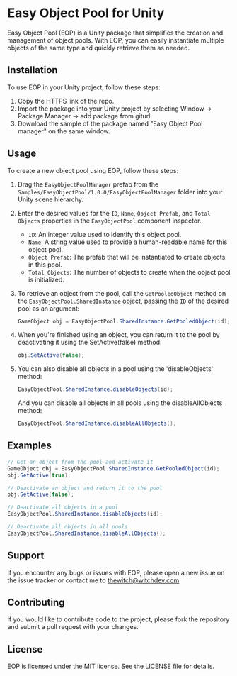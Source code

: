 # Easy Object Pool for Unity

Easy Object Pool (EOP) is a Unity package that simplifies the creation and management of object pools. With EOP, you can easily instantiate multiple objects of the same type and quickly retrieve them as needed.

## Installation

To use EOP in your Unity project, follow these steps:

1. Copy the HTTPS link of the repo.
2. Import the package into your Unity project by selecting Window -> Package Manager -> add package from giturl.
3. Download the sample of the package named "Easy Object Pool manager" on the same window.
## Usage

To create a new object pool using EOP, follow these steps:

1. Drag the `EasyObjectPoolManager` prefab from the `Samples/EasyObjectPool/1.0.0/EasyObjectPoolManager` folder into your Unity scene hierarchy.
2. Enter the desired values for the `ID`, `Name`, `Object Prefab`, and `Total Objects` properties in the `EasyObjectPool` component inspector.

   - `ID`: An integer value used to identify this object pool.
   - `Name`: A string value used to provide a human-readable name for this object pool.
   - `Object Prefab`: The prefab that will be instantiated to create objects in this pool.
   - `Total Objects`: The number of objects to create when the object pool is initialized.

3. To retrieve an object from the pool, call the `GetPooledObject` method on the `EasyObjectPool.SharedInstance` object, passing the `ID` of the desired pool as an argument:

   ```csharp
   GameObject obj = EasyObjectPool.SharedInstance.GetPooledObject(id);
   ```
4. When you're finished using an object, you can return it to the pool by deactivating it using the SetActive(false) method:

   ```csharp
   obj.SetActive(false);
   ```
5. You can also disable all objects in a pool using the 'disableObjects' method:
   ```csharp
   EasyObjectPool.SharedInstance.disableObjects(id);
   ```
   And you can disable all objects in all pools using the disableAllObjects method:
   ```csharp
   EasyObjectPool.SharedInstance.disableAllObjects();
   ```

## Examples

```csharp
// Get an object from the pool and activate it
GameObject obj = EasyObjectPool.SharedInstance.GetPooledObject(id);
obj.SetActive(true);

// Deactivate an object and return it to the pool
obj.SetActive(false);

// Deactivate all objects in a pool
EasyObjectPool.SharedInstance.disableObjects(id);

// Deactivate all objects in all pools
EasyObjectPool.SharedInstance.disableAllObjects();
```
## Support
If you encounter any bugs or issues with EOP, please open a new issue on the issue tracker or contact me to thewitch@witchdev.com
## Contributing

If you would like to contribute code to the project, please fork the repository and submit a pull request with your changes.

## License
EOP is licensed under the MIT license. See the LICENSE file for details.